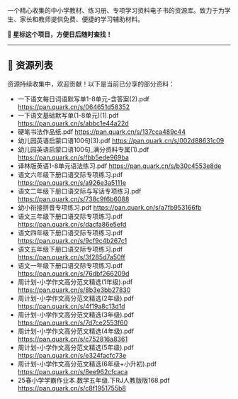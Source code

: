 一个精心收集的中小学教材、练习册、专项学习资料电子书的资源库。致力于为学生、家长和教师提供免费、便捷的学习辅助材料。

**🌟 星标这个项目，方便日后随时查找！**

---

## 📂 资源列表

资源持续收集中，欢迎贡献！以下是当前已分享的部分资料：

* 一下语文每日词语默写单1-8单元-含答案(2).pdf https://pan.quark.cn/s/064651d58352 
* 一下语文基础默写单(1-8单元)(1).pdf https://pan.quark.cn/s/abbc1e44a22d 
* 硬笔书法作品纸.pdf https://pan.quark.cn/s/137cca489c44 
* 幼儿园英语启蒙口语100句(3).pdf https://pan.quark.cn/s/002d88631c09 
* 幼儿园英语启蒙口语100句_满分资料专属(1).pdf https://pan.quark.cn/s/fbb5ede969ba 
* 译林版英语1-8单元语法练习.pdf https://pan.quark.cn/s/b30c4553e8de 
* 语文六年级下册口语交际专项练习.pdf https://pan.quark.cn/s/a926e3a5111e 
* 语文二年级下册口语交际与写话专项练习.pdf https://pan.quark.cn/s/738c9f6b6088 
* 幼小衔接拼音专项练习.pdf https://pan.quark.cn/s/a7fb953166fb 
* 语文三年级下册口语交际专项练习.pdf https://pan.quark.cn/s/dacfa86e5efd 
* 语文四年级下册口语交际专项练习.pdf https://pan.quark.cn/s/9cf9c4b267c1 
* 语文五年级下册口语交际专项练习.pdf https://pan.quark.cn/s/3f285d7a50ff 
* 语文一年级下册口语交际专项练习.pdf https://pan.quark.cn/s/76dbf266209d 
* 周计划-小学作文高分范文精选(1年级).pdf https://pan.quark.cn/s/8b3e3bb27830 
* 周计划-小学作文高分范文精选(2年级).pdf https://pan.quark.cn/s/4f19a8c13d1d 
* 周计划-小学作文高分范文精选(3年级).pdf https://pan.quark.cn/s/7d7ce2553f60 
* 周计划-小学作文高分范文精选(4年级).pdf https://pan.quark.cn/s/c752816a8361 
* 周计划-小学作文高分范文精选(5年级).pdf https://pan.quark.cn/s/e324facfc73e 
* 周计划-小学作文高分范文精选(6年级+小升初).pdf https://pan.quark.cn/s/8ee962cfcaca 
* 25春小学学霸作业本.数学五年级.下RJ人教版版168.pdf https://pan.quark.cn/s/c8f1951755b8 

